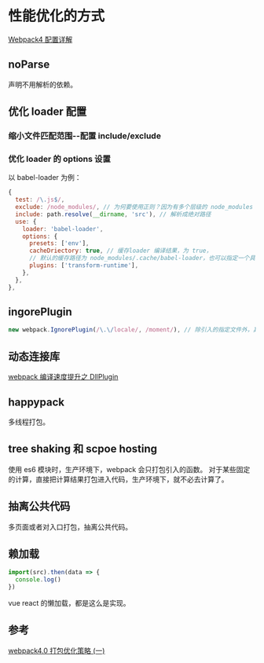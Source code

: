 # 性能优化的方式

[Webpack4 配置详解](https://lq782655835.github.io/blogs/project/webpack4-2.config-setting.html)

## noParse

声明不用解析的依赖。

## 优化 loader 配置

### 缩小文件匹配范围--配置 include/exclude

### 优化 loader 的 options 设置

以 babel-loader 为例：

```js
{
  test: /\.js$/,
  exclude: /node_modules/, // 为何要使用正则？因为有多个层级的 node_modules
  include: path.resolve(__dirname, 'src'), // 解析成绝对路径
  use: {
    loader: 'babel-loader',
    options: {
      presets: ['env'],
      cacheDriectory: true, // 缓存loader 编译结果，为 true，
      // 默认的缓存路径为 node_modules/.cache/babel-loader，也可以指定一个具体的路径
      plugins: ['transform-runtime'],
    },
  },
},
```

## ingorePlugin

```js
new webpack.IgnorePlugin(/\.\/locale/, /moment/), // 除引入的指定文件外，其他文件都忽略。
```

## 动态连接库

[webpack 编译速度提升之 DllPlugin](https://juejin.im/post/5b3e22e3f265da0f4b7a72df)

## happypack

多线程打包。

## tree shaking 和 scpoe hosting

使用 es6 模块时，生产环境下，webpack 会只打包引入的函数。
对于某些固定的计算，直接把计算结果打包进入代码，生产环境下，就不必去计算了。

## 抽离公共代码

多页面或者对入口打包，抽离公共代码。

## 赖加载

```js
import(src).then(data => {
  console.log()
})
```

vue react 的懒加载，都是这么是实现。

## 参考

[webpack4.0 打包优化策略 (一)](https://juejin.im/post/5abbc2ca5188257ddb0fae9b)
